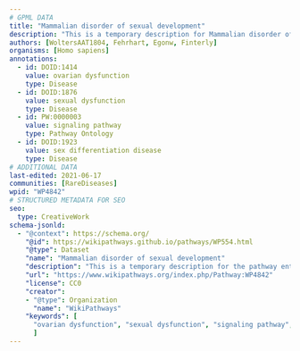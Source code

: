 ```yaml
---
# GPML DATA
title: "Mammalian disorder of sexual development"
description: "This is a temporary description for Mammalian disorder of sexual development"
authors: [WoltersAAT1804, Fehrhart, Egonw, Finterly]
organisms: [Homo sapiens]
annotations:
  - id: DOID:1414
    value: ovarian dysfunction
    type: Disease
  - id: DOID:1876
    value: sexual dysfunction
    type: Disease
  - id: PW:0000003
    value: signaling pathway
    type: Pathway Ontology
  - id: DOID:1923
    value: sex differentiation disease
    type: Disease
# ADDITIONAL DATA
last-edited: 2021-06-17
communities: [RareDiseases]
wpid: "WP4842"
# STRUCTURED METADATA FOR SEO
seo:
  type: CreativeWork
schema-jsonld:
  - "@context": https://schema.org/
    "@id": https://wikipathways.github.io/pathways/WP554.html
    "@type": Dataset
    "name": "Mammalian disorder of sexual development"
    "description": "This is a temporary description for the pathway entitled: Mammalian disorder of sexual development"
    "url": "https://www.wikipathways.org/index.php/Pathway:WP4842"
    "license": CC0
    "creator":
    - "@type": Organization
      "name": "WikiPathways"
    "keywords": [
      "ovarian dysfunction", "sexual dysfunction", "signaling pathway", "sex differentiation disease",
      ]
---
```

